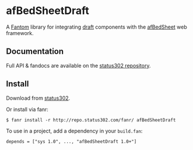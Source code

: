 # afBedSheetDraft

A [Fantom](http://fantom.org/) library for integrating [draft](https://bitbucket.org/afrankvt/draft/) components with the 
[afBedSheet](http://www.fantomfactory.org/pods/afBedSheet) web framework.



## Documentation

Full API & fandocs are available on the [status302 repository](http://repo.status302.com/doc/afBedSheetDraft/#overview).



## Install

Download from [status302](http://repo.status302.com/browse/afBedSheetDraft).

Or install via fanr:

    $ fanr install -r http://repo.status302.com/fanr/ afBedSheetDraft

To use in a project, add a dependency in your `build.fan`:

    depends = ["sys 1.0", ..., "afBedSheetDraft 1.0+"]
